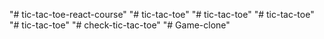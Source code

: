 "# tic-tac-toe-react-course" 
"# tic-tac-toe" 
"# tic-tac-toe" 
"# tic-tac-toe" 
"# tic-tac-toe" 
"# check-tic-tac-toe" 
"# Game-clone" 
